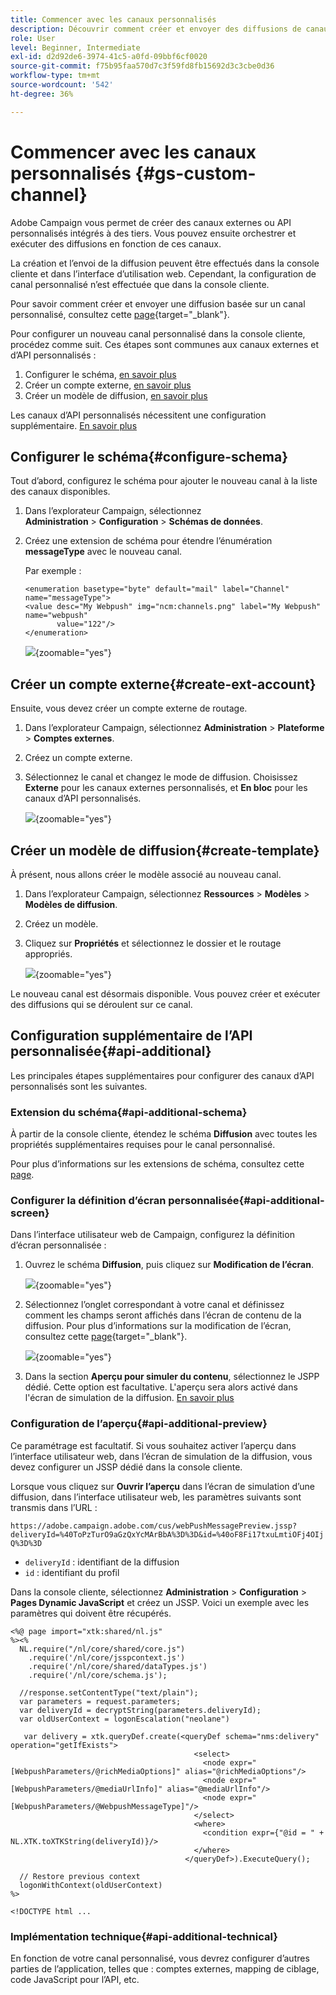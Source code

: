 ```yaml
---
title: Commencer avec les canaux personnalisés
description: Découvrir comment créer et envoyer des diffusions de canaux personnalisés à l’aide d’Adobe Campaign Web
role: User
level: Beginner, Intermediate
exl-id: d2d92de6-3974-41c5-a0fd-09bbf6cf0020
source-git-commit: f75b95faa570d7c3f59fd8fb15692d3c3cbe0d36
workflow-type: tm+mt
source-wordcount: '542'
ht-degree: 36%

---
```


# Commencer avec les canaux personnalisés {#gs-custom-channel}

Adobe Campaign vous permet de créer des canaux externes ou API personnalisés intégrés à des tiers. Vous pouvez ensuite orchestrer et exécuter des diffusions en fonction de ces canaux.

La création et l’envoi de la diffusion peuvent être effectués dans la console cliente et dans l’interface d’utilisation web. Cependant, la configuration de canal personnalisé n’est effectuée que dans la console cliente.

Pour savoir comment créer et envoyer une diffusion basée sur un canal personnalisé, consultez cette [page](https://experienceleague.adobe.com/docs/campaign-web/v8/msg/gs-custom-channel.html?lang=fr){target="_blank"}.

Pour configurer un nouveau canal personnalisé dans la console cliente, procédez comme suit. Ces étapes sont communes aux canaux externes et d’API personnalisés :

1. Configurer le schéma, [en savoir plus](#configure-schema)
1. Créer un compte externe, [en savoir plus](#create-ext-account)
1. Créer un modèle de diffusion, [en savoir plus](#create-template)

Les canaux d’API personnalisés nécessitent une configuration supplémentaire. [En savoir plus](#api-additional)

## Configurer le schéma{#configure-schema}

Tout d’abord, configurez le schéma pour ajouter le nouveau canal à la liste des canaux disponibles.

1. Dans l’explorateur Campaign, sélectionnez **Administration** > **Configuration** > **Schémas de données**.

1. Créez une extension de schéma pour étendre l’énumération **messageType** [](../config/enumerations.md) avec le nouveau canal.

   Par exemple :

   ```
   <enumeration basetype="byte" default="mail" label="Channel" name="messageType">
   <value desc="My Webpush" img="ncm:channels.png" label="My Webpush" name="webpush"
          value="122"/>
   </enumeration>
   ```

   ![](assets/cus-schema.png){zoomable="yes"}

## Créer un compte externe{#create-ext-account}

Ensuite, vous devez créer un compte externe de routage.

1. Dans l’explorateur Campaign, sélectionnez **Administration** > **Plateforme** > **Comptes externes**.

1. Créez un compte externe.

1. Sélectionnez le canal et changez le mode de diffusion. Choisissez **Externe** pour les canaux externes personnalisés, et **En bloc** pour les canaux d’API personnalisés.

   ![](assets/cus-ext-account.png){zoomable="yes"}

## Créer un modèle de diffusion{#create-template}

À présent, nous allons créer le modèle associé au nouveau canal.

1. Dans l’explorateur Campaign, sélectionnez **Ressources** > **Modèles** > **Modèles de diffusion**.

1. Créez un modèle.

1. Cliquez sur **Propriétés** et sélectionnez le dossier et le routage appropriés.

   ![](assets/cus-template.png){zoomable="yes"}

Le nouveau canal est désormais disponible. Vous pouvez créer et exécuter des diffusions qui se déroulent sur ce canal.

## Configuration supplémentaire de l’API personnalisée{#api-additional}

Les principales étapes supplémentaires pour configurer des canaux d’API personnalisés sont les suivantes.

### Extension du schéma{#api-additional-schema}

À partir de la console cliente, étendez le schéma **Diffusion** avec toutes les propriétés supplémentaires requises pour le canal personnalisé.

Pour plus d’informations sur les extensions de schéma, consultez cette [page](../dev/extend-schema.md).

### Configurer la définition d’écran personnalisée{#api-additional-screen}

Dans l’interface utilisateur web de Campaign, configurez la définition d’écran personnalisée :

1. Ouvrez le schéma **Diffusion**, puis cliquez sur **Modification de l’écran**.

   ![](assets/cus-schema2.png){zoomable="yes"}

1. Sélectionnez l’onglet correspondant à votre canal et définissez comment les champs seront affichés dans l’écran de contenu de la diffusion. Pour plus d’informations sur la modification de l’écran, consultez cette [page](https://experienceleague.adobe.com/docs/campaign-web/v8/conf/schemas.html#fields){target="_blank"}.

   ![](assets/cus-schema3.png){zoomable="yes"}

1. Dans la section **Aperçu pour simuler du contenu**, sélectionnez le JSPP dédié. Cette option est facultative. L&#39;aperçu sera alors activé dans l&#39;écran de simulation de la diffusion. [En savoir plus](#api-additional-preview)

### Configuration de l’aperçu{#api-additional-preview}

Ce paramétrage est facultatif. Si vous souhaitez activer l’aperçu dans l’interface utilisateur web, dans l’écran de simulation de la diffusion, vous devez configurer un JSSP dédié dans la console cliente.

Lorsque vous cliquez sur **Ouvrir l’aperçu** dans l’écran de simulation d’une diffusion, dans l’interface utilisateur web, les paramètres suivants sont transmis dans l’URL :

`https://adobe.campaign.adobe.com/cus/webPushMessagePreview.jssp?deliveryId=%40ToPzTurO9aGzQxYcMArBbA%3D%3D&id=%40oF8Fi17txuLmtiOFj4OIjQ%3D%3D`

* `deliveryId` : identifiant de la diffusion
* `id` : identifiant du profil

Dans la console cliente, sélectionnez **Administration** > **Configuration** > **Pages Dynamic JavaScript** et créez un JSSP. Voici un exemple avec les paramètres qui doivent être récupérés.

```
<%@ page import="xtk:shared/nl.js"
%><%
  NL.require("/nl/core/shared/core.js")
    .require('/nl/core/jsspcontext.js')
    .require('/nl/core/shared/dataTypes.js')
    .require('/nl/core/schema.js');
    
  //response.setContentType("text/plain");
  var parameters = request.parameters;
  var deliveryId = decryptString(parameters.deliveryId);
  var oldUserContext = logonEscalation("neolane")
  
   var delivery = xtk.queryDef.create(<queryDef schema="nms:delivery" operation="getIfExists">
                                         <select>
                                           <node expr="[WebpushParameters/@richMediaOptions]" alias="@richMediaOptions"/>
                                           <node expr="[WebpushParameters/@mediaUrlInfo]" alias="@mediaUrlInfo"/>
                                           <node expr="[WebpushParameters/@WebpushMessageType]"/>
                                         </select>
                                         <where>
                                           <condition expr={"@id = " + NL.XTK.toXTKString(deliveryId)}/>
                                         </where>
                                       </queryDef>).ExecuteQuery();

  // Restore previous context
  logonWithContext(oldUserContext)
%>

<!DOCTYPE html ...
```

### Implémentation technique{#api-additional-technical}

En fonction de votre canal personnalisé, vous devrez configurer d’autres parties de l’application, telles que : comptes externes, mapping de ciblage, code JavaScript pour l’API, etc.

